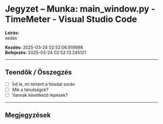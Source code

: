 # Jegyzet – Munka: main_window.py - TimeMeter - Visual Studio Code

**Leírás:**  
asdas

**Kezdés:** 2025-03-24 02:52:06.919998  
**Befejezés:** 2025-03-24 02:52:13.245121

---

## Teendők / Összegzés

- [ ] Írd le, mi történt a feladat során
- [ ] Mik a tanulságok?
- [ ] Vannak következő lépések?

---

## Megjegyzések

<!-- Ide jöhet bármilyen további jegyzet -->
